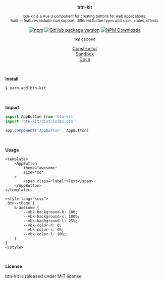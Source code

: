 <div align="center">
<br>

**btn-kit**

<sup>btn-kit is a Vue 3 component for creating buttons for web applications.<br>
Built-in features include icon support, different button types and sizes, states, effects.</sup>
<br>

[![npm](https://img.shields.io/npm/v/btn-kit.svg?colorB=brightgreen)](https://www.npmjs.com/package/btn-kit)
[![GitHub package version](https://img.shields.io/github/package-json/v/ux-ui-pro/btn-kit.svg)](https://github.com/ux-ui-pro/btn-kit)
[![NPM Downloads](https://img.shields.io/npm/dm/btn-kit.svg?style=flat)](https://www.npmjs.org/package/btn-kit)


<sup>1kB gzipped</sup>

<p><a href="https://btn-kit.ux-ui.pro/build">Constructor</a><br>
<a href="https://qpgzlf.csb.app/">Sandbox</a><br>
<a href="https://btn-kit.ux-ui.pro/docs">Docs</a></p>
</div>
<br>

**Install**

```bash
$ yarn add btn-kit
```
<br>

**Import**

```javascript
import AppButton from 'btn-kit'
import 'btn-kit/dist/index.css'

app.component('AppButton', AppButton)
```
<br>

**Usage**

```vue
<template>
    <AppButton
        theme="awesome"
        size="md"
    >
        <span class="label">Text</span>
    </AppButton>
</template>

<style lang="scss">
.btn--theme {
    &-awesome {
        --vbk-background-h: 180;
        --vbk-background-s: 100%;
        --vbk-background-l: 25%;
        --vbk-color-h: 0;
        --vbk-color-s: 0%;
        --vbk-color-l: 90%;
    }
}
</style>
```
<br>

**License**

btn-kit is released under MIT license